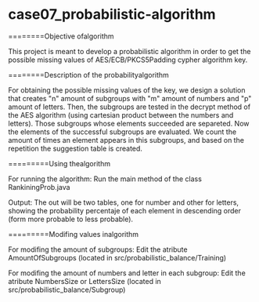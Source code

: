 # case07_probabilistic-algorithm

========Objective ofalgorithm

This project is meant to develop a probabilistic algorithm in order to get the possible missing values of AES/ECB/PKCS5Padding 
cypher algorithm key.

========Description of the probabilityalgorithm

For obtaining the possible missing values of the key, we design a solution that creates "n" amount of subgroups with "m" amount
of numbers and "p" amount of letters. Then, the subgroups are tested in the decrypt method of the AES algorithm (using 
cartesian product between the numbers and letters). Those subgroups whose elements succeeded are separeted. Now the elements 
of the successful subgroups are evaluated. We count the amount of times an element appears in this subgroups, and based on
the repetition the suggestion table is created.

=========Using thealgorithm

For running the algorithm:
      Run the main method of the class RankiningProb.java
      
Output:
      The out will be two tables, one for number and other for letters, showing the probability percentaje of each element in
      descending order (form more probable to less probable).

=========Modifing values inalgorithm

For modifing the amount of subgroups:
      Edit the atribute AmountOfSubgroups (located in src/probabilistic_balance/Training)
 
For modifing the amount of numbers and letter in each subgroup:
      Edit the atribute NumbersSize or LettersSize (located in src/probabilistic_balance/Subgroup)

    

